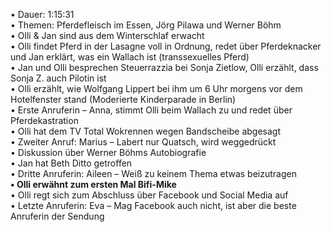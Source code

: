 • Dauer: 1:15:31  
• Themen: Pferdefleisch im Essen, Jörg Pilawa und Werner Böhm  
• Olli & Jan sind aus dem Winterschlaf erwacht  
• Olli findet Pferd in der Lasagne voll in Ordnung, redet über Pferdeknacker und Jan erklärt, was ein Wallach ist (transsexuelles Pferd)  
• Jan und Olli besprechen Steuerrazzia bei Sonja Zietlow, Olli erzählt, dass Sonja Z. auch Pilotin ist  
• Olli erzählt, wie Wolfgang Lippert bei ihm um 6 Uhr morgens vor dem Hotelfenster stand (Moderierte Kinderparade in Berlin)   
• Erste Anruferin – Anna, stimmt Olli beim Wallach zu und redet über Pferdekastration  
• Olli hat dem TV Total Wokrennen wegen Bandscheibe abgesagt  
• Zweiter Anruf: Marius – Labert nur Quatsch, wird weggedrückt  
• Diskussion über Werner Böhms Autobiografie  
• Jan hat Beth Ditto getroffen  
• Dritte Anruferin: Aileen – Weiß zu keinem Thema etwas beizutragen  
**• Olli erwähnt zum ersten Mal Bifi-Mike**  
• Olli regt sich zum Abschluss über Facebook und Social Media auf  
• Letzte Anruferin: Eva – Mag Facebook auch nicht, ist aber die beste Anruferin der Sendung  
